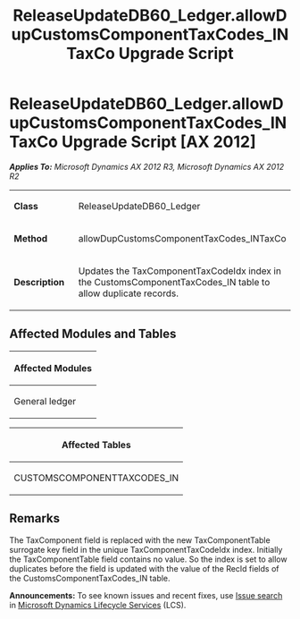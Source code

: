﻿---
title: ReleaseUpdateDB60_Ledger.allowDupCustomsComponentTaxCodes_INTaxCo Upgrade Script
TOCTitle: ReleaseUpdateDB60_Ledger.allowDupCustomsComponentTaxCodes_INTaxCo Upgrade Script
ms:assetid: d2486665-0310-62c8-f1f5-33210cea536e
ms:mtpsurl: https://msdn.microsoft.com/en-us/library/JJ686975(v=AX.60)
ms:contentKeyID: 49711425
ms.date: 05/18/2015
mtps_version: v=AX.60
---

# ReleaseUpdateDB60\_Ledger.allowDupCustomsComponentTaxCodes\_INTaxCo Upgrade Script [AX 2012]


_**Applies To:** Microsoft Dynamics AX 2012 R3, Microsoft Dynamics AX 2012 R2_

<table>
<colgroup>
<col style="width: 50%" />
<col style="width: 50%" />
</colgroup>
<tbody>
<tr class="odd">
<td><p><strong>Class</strong></p></td>
<td><p>ReleaseUpdateDB60_Ledger</p></td>
</tr>
<tr class="even">
<td><p><strong>Method</strong></p></td>
<td><p>allowDupCustomsComponentTaxCodes_INTaxCo</p></td>
</tr>
<tr class="odd">
<td><p><strong>Description</strong></p></td>
<td><p>Updates the TaxComponentTaxCodeIdx index in the CustomsComponentTaxCodes_IN table to allow duplicate records.</p></td>
</tr>
</tbody>
</table>


## Affected Modules and Tables

<table>
<colgroup>
<col style="width: 100%" />
</colgroup>
<thead>
<tr class="header">
<th><p>Affected Modules</p></th>
</tr>
</thead>
<tbody>
<tr class="odd">
<td><p>General ledger</p></td>
</tr>
</tbody>
</table>


<table>
<colgroup>
<col style="width: 100%" />
</colgroup>
<thead>
<tr class="header">
<th><p>Affected Tables</p></th>
</tr>
</thead>
<tbody>
<tr class="odd">
<td><p>CUSTOMSCOMPONENTTAXCODES_IN</p></td>
</tr>
</tbody>
</table>


## Remarks

The TaxComponent field is replaced with the new TaxComponentTable surrogate key field in the unique TaxComponentTaxCodeIdx index. Initially the TaxComponentTable field contains no value. So the index is set to allow duplicates before the field is updated with the value of the RecId fields of the CustomsComponentTaxCodes\_IN table.

  
**Announcements:** To see known issues and recent fixes, use [Issue search](http://go.microsoft.com/fwlink/?linkid=389258) in [Microsoft Dynamics Lifecycle Services](http://go.microsoft.com/fwlink/?linkid=306505) (LCS).

